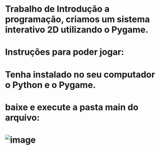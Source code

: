 # Trabalho de Introdução a programação, criamos um sistema interativo 2D utilizando o Pygame.
# Instruções para poder jogar: 
# Tenha instalado no seu computador o Python e o Pygame. 
# baixe e execute a pasta main do arquivo: 
# ![image](https://user-images.githubusercontent.com/86279678/130884761-e79a6fde-aa38-477f-b797-bdc3abebda85.png)

